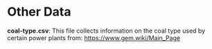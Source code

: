# Other Data 

__coal-type.csv__: This file collects information on the coal type used by certain power plants from: https://www.gem.wiki/Main_Page
